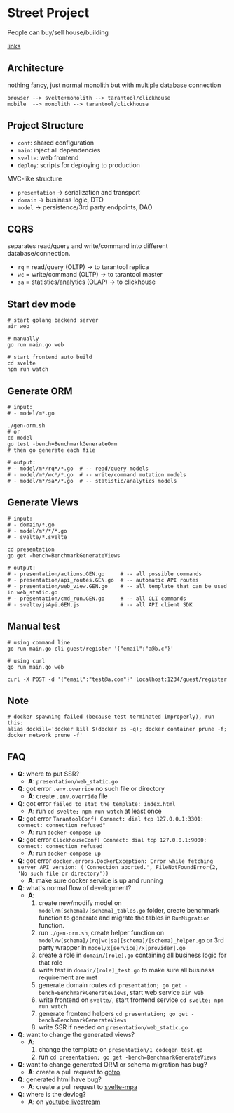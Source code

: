 
# Street Project

People can buy/sell house/building

[links](https://docs.google.com/document/d/1ATjUVawcWBM_axQBJU2Xdcu2WkF4sz9-NSGCSDzBHJ8/edit)

## Architecture

nothing fancy, just normal monolith but with multiple database connection

```
browser --> svelte+monolith --> tarantool/clickhouse
mobile  --> monolith --> tarantool/clickhouse
```

## Project Structure

- `conf`: shared configuration
- `main`: inject all dependencies
- `svelte`: web frontend
- `deploy`: scripts for deploying to production

MVC-like structure

- `presentation` -> serialization and transport
- `domain` -> business logic, DTO
- `model` -> persistence/3rd party endpoints, DAO

## CQRS

separates read/query and write/command into different database/connection.

- `rq` = read/query (OLTP) -> to tarantool replica
- `wc` = write/command (OLTP) -> to tarantool master
- `sa` = statistics/analytics (OLAP) -> to clickhouse

## Start dev mode

```shell
# start golang backend server
air web

# manually
go run main.go web

# start frontend auto build 
cd svelte
npm run watch
```

## Generate ORM

```shell
# input: 
# - model/m*.go

./gen-orm.sh
# or
cd model
go test -bench=BenchmarkGenerateOrm
# then go generate each file

# output:
# - model/m*/rq*/*.go  # -- read/query models
# - model/m*/wc*/*.go  # -- write/command mutation models
# - model/m*/sa*/*.go  # -- statistic/analytics models
```

## Generate Views

```shell
# input: 
# - domain/*.go
# - model/m*/*/*.go
# - svelte/*.svelte

cd presentation
go get -bench=BenchmarkGenerateViews

# output:
# - presentation/actions.GEN.go     # -- all possible commands
# - presentation/api_routes.GEN.go  # -- automatic API routes
# - presentation/web_view.GEN.go    # -- all template that can be used in web_static.go
# - presentation/cmd_run.GEN.go     # -- all CLI commands
# - svelte/jsApi.GEN.js             # -- all API client SDK 
```

## Manual test

```shell
# using command line
go run main.go cli guest/register '{"email":"a@b.c"}'

# using curl
go run main.go web

curl -X POST -d '{"email":"test@a.com"}' localhost:1234/guest/register
```

## Note

```shell
# docker spawning failed (because test terminated improperly), run this:
alias dockill='docker kill $(docker ps -q); docker container prune -f; docker network prune -f'
```

## FAQ

- **Q**: where to put SSR?
  - **A**: `presentation/web_static.go`
- **Q**: got error `.env.override` no such file or directory
  - **A**: create `.env.override` file
- **Q**: got error `failed to stat the template: index.html`
  - **A**: run `cd svelte; npm run watch` at least once
- **Q**: got error `TarantoolConf) Connect: dial tcp 127.0.0.1:3301: connect: connection refused"`
  - **A**: run `docker-compose up`
- **Q**: got error `ClickhouseConf) Connect: dial tcp 127.0.0.1:9000: connect: connection refused`
  - **A**: run `docker-compose up`
- **Q**: got error `docker.errors.DockerException: Error while fetching server API version: ('Connection aborted.', FileNotFoundError(2, 'No such file or directory'))`
  - **A**: make sure docker service is up and running
- **Q**: what's normal flow of development?
  - **A**: 
      1. create new/modify model on `model/m[schema]/[schema]_tables.go` folder, create benchmark function to generate and migrate the tables in `RunMigration` function.
      2. run `./gen-orm.sh`, create helper function on `model/w[schema]/[rq|wc|sa][schema]/[schema]_helper.go` or 3rd party wrapper in `model/x[service]/x[provider].go`
      3. create a role in `domain/[role].go` containing all business logic for that role
      4. write test in `domain/[role]_test.go` to make sure all business requirement are met
      5. generate domain routes `cd presentation; go get -bench=BenchmarkGenerateViews`, start web service `air web`
      6. write frontend on `svelte/`, start frontend service `cd svelte; npm run watch`
      7. generate frontend helpers `cd presentation; go get -bench=BenchmarkGenerateViews`
      8. write SSR if needed on `presentation/web_static.go`
- **Q**: want to change the generated views?
  - **A**: 
      1. change the template on `presentation/1_codegen_test.go`
      2. run `cd presentation; go get -bench=BenchmarkGenerateViews`
- **Q**: want to change generated ORM or schema migration has bug?
  - **A**: create a pull request to [gotro](//github.com/kokizzu/gotro) 
- **Q**: generated html have bug?
  - **A**: create a pull request to [svelte-mpa](//github.com/kokizzu/svelte-mpa)
- **Q**: where is the devlog?
  - **A**: on [youtube livestream](//www.youtube.com/@kokizzu/streams)